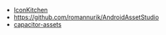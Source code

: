 - [IconKitchen](https://icon.kitchen/)
- https://github.com/romannurik/AndroidAssetStudio
- [capacitor-assets](https://github.com/ionic-team/capacitor-assets)

